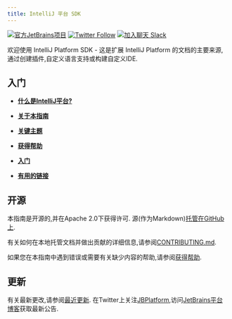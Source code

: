 ```yaml
---
title: IntelliJ 平台 SDK
---
```



[![官方JetBrains项目](https://jb.gg/badges/official-flat-square.svg)](https://confluence.jetbrains.com/display/ALL/JetBrains+on+GitHub) [![Twitter Follow](https://img.shields.io/twitter/follow/JBPlatform?style=flat-square&logo=twitter)](https://twitter.com/JBPlatform/) [![加入聊天 Slack](https://img.shields.io/badge/Slack-%23intellij--platform-blue?style=flat-square&logo=slack)](https://plugins.jetbrains.com/slack)


欢迎使用 IntelliJ Platform SDK - 
这是扩展 IntelliJ Platform 的文档的主要来源,通过创建插件,自定义语言支持或构建自定义IDE.

## 入门


* [**什么是IntelliJ平台?**](intro/intellij_platform.md)

* [**关于本指南**](intro/about.md)

* [**关键主题**](intro/key_topics.md)

* [**获得帮助**](intro/getting_help.md)

* [**入门**](/basics/getting_started.md)

* [**有用的链接**](/appendix/resources/useful_links.md)

## 开源


本指南是开源的,并在Apache 2.0下获得许可.
源(作为Markdown)[托管在GitHub上](https://github.com/JetBrains/intellij-sdk-docs).

有关如何在本地托管文档并做出贡献的详细信息,请参阅[CONTRIBUTING.md](CONTRIBUTING.md).


如果您在本指南中遇到错误或需要有关缺少内容的帮助,请参阅[获得帮助](/intro/getting_help.md).


## 更新

有关最新更改,请参阅[最近更新](recent_updated.md).
在Twitter上关注[JBPlatform](https://twitter.com/JBPlatform/),访问[JetBrains平台博客](https://blog.jetbrains.com/platform/)获取最新公告.


